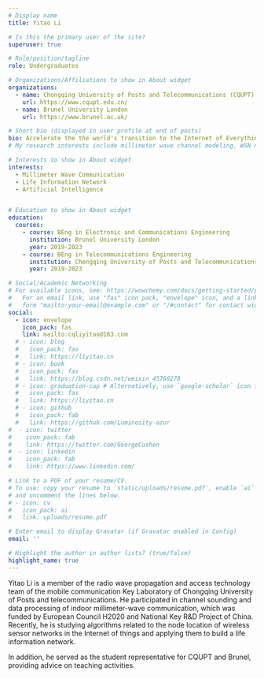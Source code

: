```yaml
---
# Display name
title: Yitao Li

# Is this the primary user of the site?
superuser: true

# Role/position/tagline
role: Undergraduates

# Organizations/Affiliations to show in About widget
organizations:
  - name: Chongqing University of Posts and Telecommunications (CQUPT)
    url: https://www.cqupt.edu.cn/
  - name: Brunel University London
    url: https://www.brunel.ac.uk/

# Short bio (displayed in user profile at end of posts)
bio: Accelerate the the world's transition to the Internet of Everything.
# My research interests include millimeter wave channel modeling, WSN nodes positioning and swarm intelligence algorithm.

# Interests to show in About widget
interests:
  - Millimeter Wave Communication
  - Life Information Network
  - Artificial Intelligence


# Education to show in About widget
education:
  courses:
    - course: BEng in Electronic and Communications Engineering
      institution: Brunel University London
      year: 2019-2023
    - course: BEng in Telecommunications Engineering
      institution: Chongqing University of Posts and Telecommunications (CQUPT)
      year: 2019-2023

# Social/Academic Networking
# For available icons, see: https://wowchemy.com/docs/getting-started/page-builder/#icons
#   For an email link, use "fas" icon pack, "envelope" icon, and a link in the
#   form "mailto:your-email@example.com" or "/#contact" for contact widget.
social:
  - icon: envelope
    icon_pack: fas
    link: mailto:cqliyitao@163.com
  # - icon: blog
  #   icon_pack: fas
  #   link: https://liyitao.cn
  # - icon: book
  #   icon_pack: fas
  #   link: https://blog.csdn.net/weixin_45766278
  # - icon: graduation-cap # Alternatively, use `google-scholar` icon from `ai` icon pack
  #   icon_pack: fas
  #   link: https://liyitao.cn
  # - icon: github
  #   icon_pack: fab
  #   link: https://github.com/Luminosity-azur
#  - icon: twitter
#    icon_pack: fab
#    link: https://twitter.com/GeorgeCushen
#  - icon: linkedin
#    icon_pack: fab
#    link: https://www.linkedin.com/

# Link to a PDF of your resume/CV.
# To use: copy your resume to `static/uploads/resume.pdf`, enable `ai` icons in `params.toml`,
# and uncomment the lines below.
# - icon: cv
#   icon_pack: ai
#   link: uploads/resume.pdf

# Enter email to display Gravatar (if Gravatar enabled in Config)
email: ''

# Highlight the author in author lists? (true/false)
highlight_name: true
---
```


Yitao Li is a member of the radio wave propagation and access technology team of the mobile communication Key Laboratory of Chongqing University of Posts and telecommunications. He participated in channel sounding and data processing of indoor millimeter-wave communication, which was funded by European Council H2020 and National Key R&D Project of China. Recently, he is studying algorithms related to the node location of wireless sensor networks in the Internet of things and applying them to build a life information network.

In addition, he served as the student representative for CQUPT and Brunel, providing advice on teaching activities.

<!-- {{< icon name="download" pack="fas" >}} Download my {{< staticref "uploads/demo_resume.pdf" "newtab" >}}resumé{{< /staticref >}}. -->

